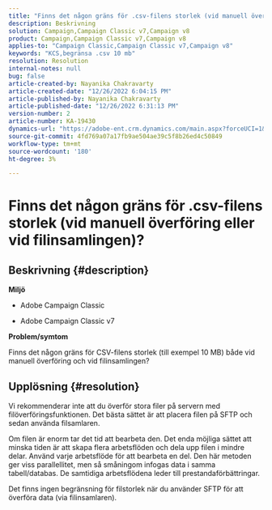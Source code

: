 ```yaml
---
title: "Finns det någon gräns för .csv-filens storlek (vid manuell överföring eller vid filinsamlingsmetoden)?"
description: Beskrivning
solution: Campaign,Campaign Classic v7,Campaign v8
product: Campaign,Campaign Classic v7,Campaign v8
applies-to: "Campaign Classic,Campaign Classic v7,Campaign v8"
keywords: "KCS,begränsa .csv 10 mb"
resolution: Resolution
internal-notes: null
bug: false
article-created-by: Nayanika Chakravarty
article-created-date: "12/26/2022 6:04:15 PM"
article-published-by: Nayanika Chakravarty
article-published-date: "12/26/2022 6:31:13 PM"
version-number: 2
article-number: KA-19430
dynamics-url: "https://adobe-ent.crm.dynamics.com/main.aspx?forceUCI=1&pagetype=entityrecord&etn=knowledgearticle&id=e9e304b3-4785-ed11-81ac-6045bd006b4b"
source-git-commit: 4fd769a07a17fb9ae504ae39c5f8b26ed4c50849
workflow-type: tm+mt
source-wordcount: '180'
ht-degree: 3%

---
```


# Finns det någon gräns för .csv-filens storlek (vid manuell överföring eller vid filinsamlingen)?

## Beskrivning {#description}


<b>Miljö</b>

- Adobe Campaign Classic

- Adobe Campaign Classic v7

<b>Problem/symtom</b>

Finns det någon gräns för CSV-filens storlek (till exempel 10 MB) både vid manuell överföring och vid filinsamlingen?


## Upplösning {#resolution}


Vi rekommenderar inte att du överför stora filer på servern med filöverföringsfunktionen. Det bästa sättet är att placera filen på SFTP och sedan använda filsamlaren.

Om filen är enorm tar det tid att bearbeta den. Det enda möjliga sättet att minska tiden är att skapa flera arbetsflöden och dela upp filen i mindre delar. Använd varje arbetsflöde för att bearbeta en del. Den här metoden ger viss parallellitet, men så småningom infogas data i samma tabell/databas. De samtidiga arbetsflödena leder till prestandaförbättringar.

Det finns ingen begränsning för filstorlek när du använder SFTP för att överföra data (via filinsamlaren).

